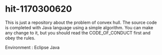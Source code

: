 # hit-1170300620
This is just a repository about the problem of convex hull. The source code is completed with Java language using a simple algorithm. 
You can make any change to it, but you should read the CODE_OF_CONDUCT first and obey the rules.

Environment : Eclipse Java
